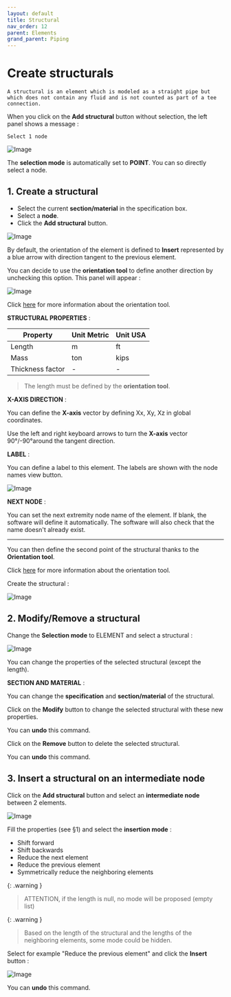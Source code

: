 ```yaml
---
layout: default
title: Structural
nav_order: 12
parent: Elements
grand_parent: Piping
---
```


# Create structurals

    A structural is an element which is modeled as a straight pipe but which does not contain any fluid and is not counted as part of a tee connection.

When you click on the **Add structural** button without selection, the left panel shows a message :

    Select 1 node

![Image](../../Images/Structural1.jpg)

The **selection mode** is automatically set to **POINT**. You can so directly select a node.

## 1. Create a structural

- Select the current **section/material** in the specification box.
- Select a **node**.
- Click the **Add structural** button.

![Image](../../Images/Structural2.jpg)

By default, the orientation of the element is defined to **Insert** represented by a blue arrow with direction tangent to the previous element.

You can decide to use the **orientation tool** to define another direction by unchecking this option. This panel will appear :

![Image](../../Images/Orientation2.jpg)

Click [here](https://documentation.metapiping.com/Design/Elements/Orientation.html) for more information about the orientation tool.

**STRUCTURAL PROPERTIES** :

| Property | Unit Metric | Unit USA |
| -------- | ---- | ---- |
| Length | m | ft |
| Mass | ton | kips |
| Thickness factor | - | - |

>The length must be defined by the **orientation tool**.

**X-AXIS DIRECTION** :

You can define the **X-axis** vector by defining Xx, Xy, Xz in global coordinates.

Use the left and right keyboard arrows to turn the **X-axis** vector 90°/-90°around the tangent direction.

**LABEL** :

You can define a label to this element. The labels are shown with the node names view button.

![Image](../../Images/Label1.jpg)

**NEXT NODE** :

You can set the next extremity node name of the element. If blank, the software will define it automatically. The software will also check that the name doesn't already exist.

---

You can then define the second point of the structural thanks to the **Orientation tool**.

Click [here](https://documentation.metapiping.com/Design/Elements/Orientation.html) for more information about the orientation tool.

Create the structural :

![Image](../../Images/Structural3.jpg)

## 2. Modify/Remove a structural

Change the **Selection mode** to ELEMENT and select a structural :

![Image](../../Images/Structural4.jpg)

You can change the properties of the selected structural (except the length).

**SECTION AND MATERIAL** :

You can change the **specification** and **section/material** of the structural.

Click on the **Modify** button to change the selected structural with these new properties.

You can **undo** this command.

Click on the **Remove** button to delete the selected structural.

You can **undo** this command.

## 3. Insert a structural on an intermediate node

Click on the **Add structural** button and select an **intermediate node** between 2 elements.

![Image](../../Images/Structural5.jpg)

Fill the properties (see §1) and select the **insertion mode** :

- Shift forward
- Shift backwards
- Reduce the next element
- Reduce the previous element
- Symmetrically reduce the neighboring elements

{: .warning }
>ATTENTION, if the length is null, no mode will be proposed (empty list)

{: .warning }
>Based on the length of the structural and the lengths of the neighboring elements, some mode could be hidden.

Select for example "Reduce the previous element" and click the **Insert** button :

![Image](../../Images/Structural6.jpg)

You can **undo** this command.
